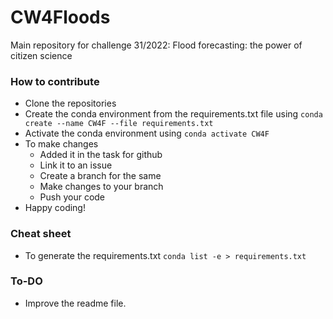 # CW4Floods
Main repository for challenge 31/2022: Flood forecasting: the power of citizen science


### How to contribute 

- Clone the repositories
- Create the conda environment from the requirements.txt file using `conda create --name CW4F --file requirements.txt`
- Activate the conda environment using `conda activate CW4F`
- To make changes
  - Added it in the task for github
  - Link it to an issue
  - Create a branch for the same 
  - Make changes to your branch
  - Push your code
- Happy coding!

### Cheat sheet 
- To generate the requirements.txt `conda list -e > requirements.txt`

### To-DO 
- Improve the readme file.